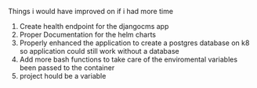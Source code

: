 Things i would have improved on if i had more time
1. Create health endpoint for the djangocms app
2. Proper Documentation for the helm charts
3. Properly enhanced the application to create a postgres database on k8 so application could still work without a database
4. Add more bash functions to take care of the enviromental variables been passed to the container
5. project hould be a variable
